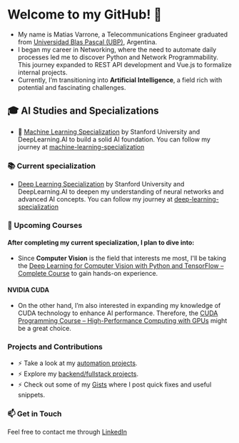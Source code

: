 <!--
**mvarrone/mvarrone** is a ✨ _special_ ✨ repository because its `README.md` (this file) appears on your GitHub profile.

Here are some ideas to get you started:

- 🔭 I’m currently working on ...
- 🌱 I’m currently learning ...
- 👯 I’m looking to collaborate on ...
- 🤔 I’m looking for help with ...
- 💬 Ask me about ...
- 📫 How to reach me: ...
- 😄 Pronouns: ...
- ⚡ Fun fact: ...


### Hi there 👋
-->

# Welcome to my GitHub! 👋

- My name is Matias Varrone, a Telecommunications Engineer graduated from [Universidad Blas Pascal (UBP)](https://www.ubp.edu.ar), Argentina.
- I began my career in Networking, where the need to automate daily processes led me to discover Python and Network Programmability. This journey expanded to REST API development and Vue.js to formalize internal projects.
- Currently, I’m transitioning into **Artificial Intelligence**, a field rich with potential and fascinating challenges.

## 🎓 AI Studies and Specializations
- 🌱 [Machine Learning Specialization](https://www.coursera.org/specializations/machine-learning-introduction) by Stanford University and DeepLearning.AI to build a solid AI foundation. You can follow my journey at [machine-learning-specialization](https://github.com/mvarrone/machine-learning-specialization)

### 📚 Current specialization
- [Deep Learning Specialization](https://www.coursera.org/specializations/deep-learning) by Stanford University and DeepLearning.AI to deepen my understanding of neural networks and advanced AI concepts. You can follow my journey at [deep-learning-specialization](https://github.com/mvarrone/deep-learning-specialization)

### 📅 Upcoming Courses
#### After completing my current specialization, I plan to dive into:
  - Since **Computer Vision** is the field that interests me most, I'll be taking the [Deep Learning for Computer Vision with Python and TensorFlow – Complete Course](https://www.youtube.com/watch?v=IA3WxTTPXqQ&t=4202s) to gain hands-on experience.

#### NVIDIA CUDA
  - On the other hand, I’m also interested in expanding my knowledge of CUDA technology to enhance AI performance. Therefore, the [CUDA Programming Course – High-Performance Computing with GPUs](https://www.youtube.com/watch?v=86FAWCzIe_4&t=11761s) might be a great choice.

### Projects and Contributions
- ⚡ Take a look at my [automation projects](https://github.com/mvarrone/automation-projects).
- ⚡ Explore my [backend/fullstack projects](https://github.com/mvarrone/app-projects).
- ⚡ Check out some of my [Gists](https://gist.github.com/mvarrone) where I post quick fixes and useful snippets.

### 📫 Get in Touch
Feel free to contact me through [LinkedIn](https://www.linkedin.com/in/matiasvarrone/)
